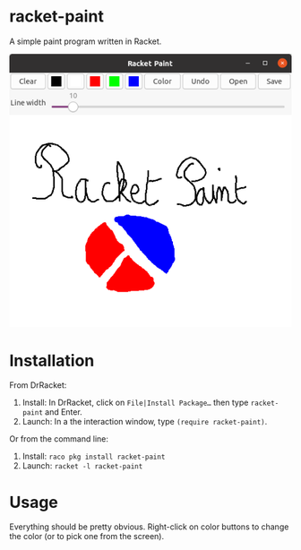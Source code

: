 racket-paint
============

A simple paint program written in Racket.

![yeah, painting's not my forte as you can see](img/demo.png)


# Installation

From DrRacket:
1. Install: In DrRacket, click on `File|Install Package…` then type `racket-paint` and Enter.
2. Launch: In a the interaction window, type `(require racket-paint)`.

Or from the command line:
1. Install: `raco pkg install racket-paint`
2. Launch: `racket -l racket-paint`

# Usage

Everything should be pretty obvious. Right-click on color buttons to change the color (or 
to pick one from the screen).
